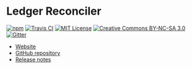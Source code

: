 # Ledger Reconciler

[![npm](https://img.shields.io/npm/v/ledger-reconciler.svg?style=flat-square)](https://www.npmjs.com/package/ledger-reconciler)
[![Travis CI](https://img.shields.io/travis/marvinpinto/ledger-reconciler/master.svg?style=flat-square)](https://travis-ci.org/marvinpinto/ledger-reconciler)
[![MIT License](https://img.shields.io/badge/license-MIT-brightgreen.svg?style=flat-square)](website/content/license.md)
[![Creative Commons BY-NC-SA 3.0](https://img.shields.io/badge/license-CC--BY--NC--SA%203.0-brightgreen.svg?style=flat-square)](website/content/license.md)
[![Gitter](https://img.shields.io/gitter/room/nwjs/nw.js.svg?style=flat-square)](https://gitter.im/ledger-reconciler/Lobby)

- [Website](https://disjoint.ca/projects/ledger-reconciler)
- [GitHub repository](https://github.com/marvinpinto/ledger-reconciler)
- [Release notes](https://disjoint.ca/projects/ledger-reconciler/releases)
